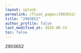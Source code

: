 ```yaml
---
layout: splash
permalink: /float_pages/2903652/
title: "2903652"
author_profile: false
last_modified_at: 2025-06-13
toc: false
---
```

 
2903652
